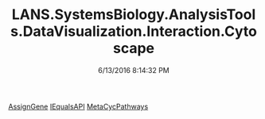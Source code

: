 ﻿---
title: LANS.SystemsBiology.AnalysisTools.DataVisualization.Interaction.Cytoscape
date: 6/13/2016 8:14:32 PM
---

[AssignGene](T-LANS.SystemsBiology.AnalysisTools.DataVisualization.Interaction.Cytoscape.AssignGene.html)
[IEqualsAPI](T-LANS.SystemsBiology.AnalysisTools.DataVisualization.Interaction.Cytoscape.IEqualsAPI.html)
[MetaCycPathways](T-LANS.SystemsBiology.AnalysisTools.DataVisualization.Interaction.Cytoscape.MetaCycPathways.html)
